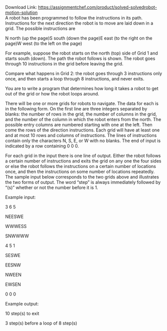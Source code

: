 Download Link: https://assignmentchef.com/product/solved-solvedrobot-motion-solution
<br>
A robot has been programmed to follow the instructions in its path. Instructions for the next direction the robot is to move are laid down in a grid. The possible instructions are

N north (up the page)S south (down the page)E east (to the right on the page)W west (to the left on the page)

For example, suppose the robot starts on the north (top) side of Grid 1 and starts south (down). The path the robot follows is shown. The robot goes through 10 instructions in the grid before leaving the grid.

Compare what happens in Grid 2: the robot goes through 3 instructions only once, and then starts a loop through 8 instructions, and never exits.

You are to write a program that determines how long it takes a robot to get out of the grid or how the robot loops around.

There will be one or more grids for robots to navigate. The data for each is in the following form. On the first line are three integers separated by blanks: the number of rows in the grid, the number of columns in the grid, and the number of the column in which the robot enters from the north. The possible entry columns are numbered starting with one at the left. Then come the rows of the direction instructions. Each grid will have at least one and at most 10 rows and columns of instructions. The lines of instructions contain only the characters N, S, E, or W with no blanks. The end of input is indicated by a row containing 0 0 0.

For each grid in the input there is one line of output. Either the robot follows a certain number of instructions and exits the grid on any one the four sides or else the robot follows the instructions on a certain number of locations once, and then the instructions on some number of locations repeatedly. The sample input below corresponds to the two grids above and illustrates the two forms of output. The word “step” is always immediately followed by “(s)” whether or not the number before it is 1.

Example input:

3 6 5

NEESWE

WWWESS

SNWWWW

4 5 1

SESWE

EESNW

NWEEN

EWSEN

0 0 0

Example output:

10 step(s) to exit

3 step(s) before a loop of 8 step(s)
